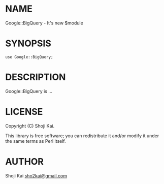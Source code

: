 # NAME

Google::BigQuery - It's new $module

# SYNOPSIS

    use Google::BigQuery;

# DESCRIPTION

Google::BigQuery is ...

# LICENSE

Copyright (C) Shoji Kai.

This library is free software; you can redistribute it and/or modify
it under the same terms as Perl itself.

# AUTHOR

Shoji Kai <sho2kai@gmail.com>
